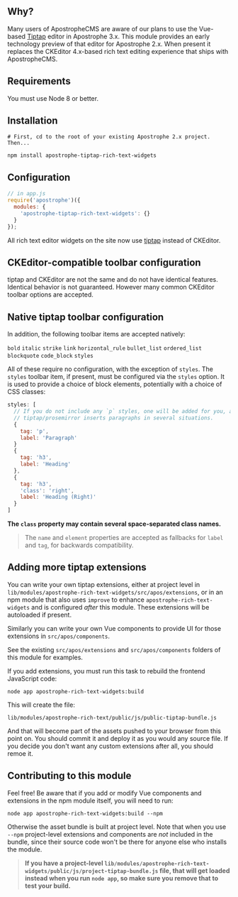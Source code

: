 ## Why?

Many users of ApostropheCMS are aware of our plans to use the Vue-based [Tiptap](https://tiptap.scrumpy.io/) editor in Apostrophe 3.x. This module provides an early technology preview of that editor for Apostrophe 2.x. When present it replaces the CKEditor 4.x-based rich text editing experience that ships with ApostropheCMS.

## Requirements

You must use Node 8 or better.

## Installation

```
# First, cd to the root of your existing Apostrophe 2.x project. Then...

npm install apostrophe-tiptap-rich-text-widgets
```

## Configuration

```javascript
// in app.js
require('apostrophe')({
  modules: {
    'apostrophe-tiptap-rich-text-widgets': {}
  }
});
```

All rich text editor widgets on the site now use [tiptap](https://tiptap.scrumpy.io/) instead of CKEditor.

## CKEditor-compatible toolbar configuration

tiptap and CKEditor are not the same and do not have identical features. Identical behavior is not guaranteed. However many common CKEditor toolbar options are accepted.

## Native tiptap toolbar configuration

In addition, the following toolbar items are accepted natively:

`bold`
`italic`
`strike`
`link`
`horizontal_rule`
`bullet_list`
`ordered_list`
`blockquote`
`code_block`
`styles`

All of these require no configuration, with the exception of `styles`. The `styles` toolbar item, if present, must be configured via the `styles` option. It is used to provide a choice of block elements, potentially with a choice of CSS classes:

```javascript
styles: [
  // If you do not include any `p` styles, one will be added for you, as
  // tiptap/prosemirror inserts paragraphs in several situations.
  {
    tag: 'p',
    label: 'Paragraph'
  }
  {
    tag: 'h3',
    label: 'Heading'
  },
  {
    tag: 'h3',
    'class': 'right',
    label: 'Heading (Right)'
  }
]
```

**The `class` property may contain several space-separated class names.**

> The `name` and `element` properties are accepted as fallbacks for `label` and `tag`, for backwards compatibility.

## Adding more tiptap extensions

You can write your own tiptap extensions, either at project level in `lib/modules/apostrophe-rich-text-widgets/src/apos/extensions`, or in an npm module that also uses `improve` to enhance `apostrophe-rich-text-widgets` and is configured *after* this module. These extensions will be autoloaded if present.

Similarly you can write your own Vue components to provide UI for those extensions in `src/apos/components`.

See the existing `src/apos/extensions` and `src/apos/components` folders of this module for examples.

If you add extensions, you must run this task to rebuild the frontend JavaScript code:

```
node app apostrophe-rich-text-widgets:build
```

This will create the file:

```
lib/modules/apostrophe-rich-text/public/js/public-tiptap-bundle.js
```

And that will become part of the assets pushed to your browser from this point on. You should commit it and deploy it as you would any source file. If you decide you don't want any custom extensions after all, you should remoe it.

## Contributing to this module

Feel free! Be aware that if you add or modify Vue components and extensions in the npm module itself, you will need to run:

```
node app apostrophe-rich-text-widgets:build --npm
```

Otherwise the asset bundle is built at project level. Note that when you use `--npm` project-level extensions and components are *not* included in the bundle, since their source code won't be there for anyone else who installs the module.

> **If you have a project-level `lib/modules/apostrophe-rich-text-widgets/public/js/project-tiptap-bundle.js` file, that will get loaded instead when you run `node app`, so make sure you remove that to test your build.**

